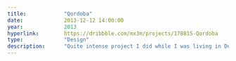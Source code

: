 ```yaml
---
title:            "Qordoba"
date:             2013-12-12 14:00:00
year:             2013
hyperlink:        https://dribbble.com/mx3m/projects/178815-Qordoba
type:             "Design"
description:      "Quite intense project I did while I was living in Dubai. Redesigned this startup's splash pages and their checkout form in under a month. Some shots in this project got really popular on Dribbble, if you're into that stuff."
---
```



